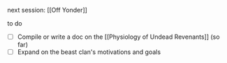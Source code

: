 next session: [[Off Yonder]]

to do
- [ ] Compile or write a doc on the [[Physiology of Undead Revenants]] (so far)
- [ ] Expand on the beast clan's motivations and goals